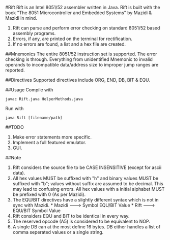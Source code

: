 #Rift
Rift is an Intel 8051/52 assembler written in Java. Rift is built with the book 
"The 8051 Microcontroller and Embedded Systems" by Mazidi & Mazidi in mind.

  1. Rift can parse and perform error checking on standard 8051/52 based assembly
  programs.
  2. Errors, if any, are printed on the terminal for rectification.
  3. If no errors are found, a list and a hex file are created.

##Mnemonics
  The entire 8051/52 instruction set is supported. The error checking is
through. Everything from unidentified Mnemonic to invalid operands to incompatible
data/address size to improper jump ranges are reported.

##Directives
  Supported directives include ORG, END, DB, BIT & EQU.

##Usage
  Compile with

    javac Rift.java HelperMethods.java

Run with

    java Rift [filename/path]

##TODO
  1. Make error statements more specific.
  2. Implement a full featured emulator.
  3. GUI.

##Note
  1. Rift considers the source file to be CASE INSENSITIVE (except for ascii data).
  2. All hex values MUST be suffixed with "h" and binary values MUST be suffixed with "b"; values without suffix are assumed to be decimal. This may lead to confusing errors. All hex values with a initial alphabet MUST be prefixed with 0 (As per Mazidi).
  3. The EQU/BIT directives have a slightly different syntax which is not in sync with Mazidi.
    * Mazidi ---> Symbol EQU/BIT Value
    * Rift   ---> EQU/BIT Symbol Value
  4. Rift considers EQU and BIT to be identical in every way.
  5. The reserved opcode (A5) is considered to be equivalent to NOP.
  6. A single DB can at the most define 16 bytes. DB either handles a list of comma seperated values or a single string.